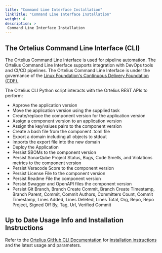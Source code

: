 ```yaml
---
title: "Command Line Interface Installation"
linkTitle: "Command Line Interface Installation"
weight: 4
description: >
 Command Line Interface Installation
---
```


## The Ortelius Command Line Interface (CLI)

The Ortelius Command Line Interface is used for pipeline automation. The Ortelius Command Line Interface supports integration with DevOps tools and CI/CD pipelines. The Ortelius Command Line Interface is under the governance of the [Linux Foundation's Continuous Delivery Foundation (CDF).](https://cd.foundation)

The Ortelius CLI Python script interacts with the Ortelius REST APIs to perform:

- Approve the application version
- Move the application version using the supplied task
- Create/replace the component version for the application version
- Assign a component version to an application version
- Assign the key/values pairs to the component version
- Create a bash file from the component .toml file
- Export a domain including all objects to stdout
- Imports the export file into the new domain
- Deploy the Application
- Persist SBOMs to the component version
- Persist SonarQube Project Status, Bugs, Code Smells, and Violations metrics to the component version
- Persist Veracode Score to the component version
- Persist License File to the component version
- Persist Readme File the component version
- Persist Swagger and OpenAPI files the component version
- Persist Git Branch, Branch Create Commit, Branch Create Timestamp, Branch Parent, Commit, Commit Authors, Committers Count, Commit Timestamp, Lines Added, Lines Deleted, Lines Total, Org, Repo, Repo Project, Signed Off By, Tag, Url, Verified Commit

## Up to Date Usage Info and Installation Instructions

 Refer to the [Ortelius GitHub CLI Documentation](https://github.com/ortelius/ortelius-cli/blob/main/doc/dh.md) for [installation instructions](https://github.com/ortelius/ortelius-cli) and the latest usage and parameters.


